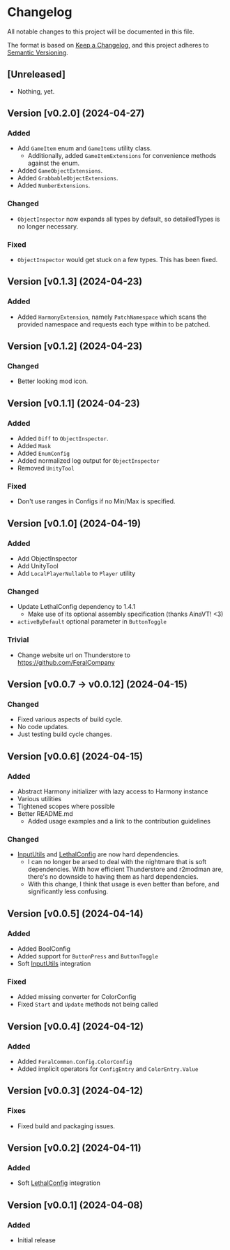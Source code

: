 # Changelog

All notable changes to this project will be documented in this file.

The format is based on [Keep a Changelog](https://keepachangelog.com/en/1.1.0/ 'Keep a Changelog, 1.1.0'),
and this project adheres to [Semantic Versioning](https://semver.org/spec/v2.0.0.html 'Semantic Versioning, 2.0.0').

## [Unreleased]

- Nothing, yet.

## Version [v0.2.0] (2024-04-27)

### Added

- Add `GameItem` enum and `GameItems` utility class.
    - Additionally, added `GameItemExtensions` for convenience methods against the enum.
- Added `GameObjectExtensions`.
- Added `GrabbableObjectExtensions`.
- Added `NumberExtensions`.

### Changed

- `ObjectInspector` now expands all types by default, so detailedTypes is no longer necessary.

### Fixed

- `ObjectInspector` would get stuck on a few types. This has been fixed.

## Version [v0.1.3] (2024-04-23)

### Added

- Added `HarmonyExtension`, namely `PatchNamespace` which scans the provided namespace and requests each type within to be patched.

## Version [v0.1.2] (2024-04-23)

### Changed

- Better looking mod icon.

## Version [v0.1.1] (2024-04-23)

### Added

- Added `Diff` to `ObjectInspector`.
- Added `Mask`
- Added `EnumConfig`
- Added normalized log output for `ObjectInspector`
- Removed `UnityTool`

### Fixed

- Don't use ranges in Configs if no Min/Max is specified.

## Version [v0.1.0] (2024-04-19)

### Added

- Add ObjectInspector
- Add UnityTool
- Add `LocalPlayerNullable` to `Player` utility

### Changed

- Update LethalConfig dependency to 1.4.1
    - Make use of its optional assembly specification (thanks AinaVT! <3)
- `activeByDefault` optional parameter in `ButtonToggle`

### Trivial

- Change website url on Thunderstore to https://github.com/FeralCompany

## Version [v0.0.7 -> v0.0.12] (2024-04-15)

### Changed

- Fixed various aspects of build cycle.
- No code updates.
- Just testing build cycle changes.

## Version [v0.0.6] (2024-04-15)

### Added

- Abstract Harmony initializer with lazy access to Harmony instance
- Various utilities
- Tightened scopes where possible
- Better README.md
    - Added usage examples and a link to the contribution guidelines

### Changed

- [InputUtils](https://thunderstore.io/c/lethal-company/p/Rune580/LethalCompany_InputUtils 'InputUtils by Rune580')
  and [LethalConfig](https://thunderstore.io/c/lethal-company/p/AinaVT/LethalConfig 'LethalConfig by AinaVT') are now hard dependencies.
    - I can no longer be arsed to deal with the nightmare that is soft dependencies. With how efficient Thunderstore and r2modman are, there's no
      downside to having them as hard dependencies.
    - With this change, I think that usage is even better than before, and significantly less confusing.

## Version [v0.0.5] (2024-04-14)

### Added

- Added BoolConfig
- Added support for `ButtonPress` and `ButtonToggle`
- Soft [InputUtils](https://thunderstore.io/c/lethal-company/p/Rune580/LethalCompany_InputUtils 'InputUtils by Rune580') integration

### Fixed

- Added missing converter for ColorConfig
- Fixed `Start` and `Update` methods not being called

## Version [v0.0.4] (2024-04-12)

### Added

- Added `FeralCommon.Config.ColorConfig`
- Added implicit operators for `ConfigEntry` and `ColorEntry.Value`

## Version [v0.0.3] (2024-04-12)

### Fixes

- Fixed build and packaging issues.

## Version [v0.0.2] (2024-04-11)

### Added

- Soft [LethalConfig](https://thunderstore.io/c/lethal-company/p/AinaVT/LethalConfig 'LethalConfig by AinaVT') integration

## Version [v0.0.1] (2024-04-08)

### Added

- Initial release
